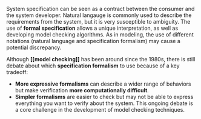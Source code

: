 System specification can be seen as a contract between the consumer and the system developer.
Natural langauge is commonly used to describe the requirements from the system, but it is very susceptible to ambiguity. The use of **formal specification** allows a unique interpretation, as well as developing model checking algorithms. As in modeling, the use of different notations (natural language and specification formalism) may cause a potential discrepancy.

Although **[[model checking]]** has been around since the 1980s, there is still debate about which **specification formalism** to use because of a key tradeoff:

- **More expressive formalisms** can describe a wider range of behaviors but make verification **more computationally difficult**.
- **Simpler formalisms** are easier to check but may not be able to express everything you want to verify about the system. 
This ongoing debate is a core challenge in the development of model checking techniques.